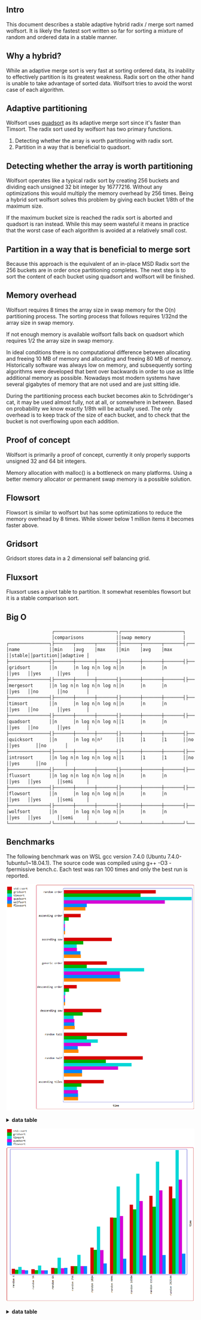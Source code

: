 Intro
-----

This document describes a stable adaptive hybrid radix / merge sort named wolfsort. It
is likely the fastest sort written so far for sorting a mixture of random and ordered data
in a stable manner.

Why a hybrid?
-------------
While an adaptive merge sort is very fast at sorting ordered data, its inability to effectively
partition is its greatest weakness. Radix sort on the other hand is unable to take advantage of
sorted data. Wolfsort tries to avoid the worst case of each algorithm.

Adaptive partitioning
---------------------
Wolfsort uses [quadsort](https://github.com/scandum/quadsort "quadsort") as its adaptive merge
sort since it's faster than Timsort. The radix sort used by wolfsort has two primary functions.

1. Detecting whether the array is worth partitioning with radix sort.
2. Partition in a way that is beneficial to quadsort.

Detecting whether the array is worth partitioning
-------------------------------------------------

Wolfsort operates like a typical radix sort by creating 256 buckets and dividing each unsigned
32 bit integer by 16777216. Without any optimizations this would multiply the memory overhead
by 256 times. Being a hybrid sort wolfsort solves this problem by giving each bucket 1/8th of
the maximum size.

If the maximum bucket size is reached the radix sort is aborted and quadsort is ran instead.
While this may seem wasteful it means in practice that the worst case of each algorithm is
avoided at a relatively small cost.

Partition in a way that is beneficial to merge sort
---------------------------------------------------
Because this approach is the equivalent of an in-place MSD Radix sort the 256 buckets are
in order once partitioning completes. The next step is to sort the content of each bucket
using quadsort and wolfsort will be finished.

Memory overhead
---------------
Wolfsort requires 8 times the array size in swap memory for the O(n) partitioning process.
The sorting process that follows requires 1/32nd the array size in swap memory.

If not enough memory is available wolfsort falls back on quadsort which requires 1/2 the array
size in swap memory.

In ideal conditions there is no computational difference between allocating and freeing 10 MB
of memory and allocating and freeing 80 MB of memory. Historically software was always low on
memory, and subsequently sorting algorithms were developed that bent over backwards in order
to use as little additional memory as possible. Nowadays most modern systems have several
gigabytes of memory that are not used and are just sitting idle. 

During the partitioning process each bucket becomes akin to Schrödinger's cat, it may be used
almost fully, not at all, or somewhere in between. Based on probability we know exactly 1/8th
will be actually used. The only overhead is to keep track of the size of each bucket, and to
check that the bucket is not overflowing upon each addition.

Proof of concept
----------------
Wolfsort is primarily a proof of concept, currently it only properly supports unsigned 32 and
64 bit integers.

Memory allocation with malloc() is a bottleneck on many platforms. Using a better memory
allocator or permanent swap memory is a possible solution. 

Flowsort
--------
Flowsort is similar to wolfsort but has some optimizations to reduce the memory overhead by
8 times. While slower below 1 million items it becomes faster above.

Gridsort
--------
Gridsort stores data in a 2 dimensional self balancing grid.

Fluxsort
--------
Fluxsort uses a pivot table to partition. It somewhat resembles flowsort but it is a stable comparison sort.

Big O
-----
```
                 ┌───────────────────────┐┌───────────────────────┐
                 │comparisons            ││swap memory            │
┌───────────────┐├───────┬───────┬───────┤├───────┬───────┬───────┤┌──────┐┌─────────┐┌─────────┐
│name           ││min    │avg    │max    ││min    │avg    │max    ││stable││partition││adaptive │
├───────────────┤├───────┼───────┼───────┤├───────┼───────┼───────┤├──────┤├─────────┤├─────────┤
│gridsort       ││n      │n log n│n log n││n      │n      │n      ││yes   ││yes      ││yes      │
├───────────────┤├───────┼───────┼───────┤├───────┼───────┼───────┤├──────┤├─────────┤├─────────┤
│mergesort      ││n log n│n log n│n log n││n      │n      │n      ││yes   ││no       ││no       │
├───────────────┤├───────┼───────┼───────┤├───────┼───────┼───────┤├──────┤├─────────┤├─────────┤
│timsort        ││n      │n log n│n log n││n      │n      │n      ││yes   ││no       ││yes      │
├───────────────┤├───────┼───────┼───────┤├───────┼───────┼───────┤├──────┤├─────────┤├─────────┤
│quadsort       ││n      │n log n│n log n││1      │n      │n      ││yes   ││no       ││yes      │
├───────────────┤├───────┼───────┼───────┤├───────┼───────┼───────┤├──────┤├─────────┤├─────────┤
│quicksort      ││n      │n log n│n²     ││1      │1      │1      ││no    ││yes      ││no       │
├───────────────┤├───────┼───────┼───────┤├───────┼───────┼───────┤├──────┤├─────────┤├─────────┤
│introsort      ││n log n│n log n│n log n││1      │1      │1      ││no    ││yes      ││no       │
├───────────────┤├───────┼───────┼───────┤├───────┼───────┼───────┤├──────┤├─────────┤├─────────┤
│fluxsort       ││n log n│n log n│n log n││n      │n      │n      ││yes   ││yes      ││semi     │
├───────────────┤├───────┼───────┼───────┤├───────┼───────┼───────┤├──────┤├─────────┤├─────────┤
│flowsort       ││n      │n log n│n log n││n      │n      │n      ││yes   ││yes      ││semi     │
├───────────────┤├───────┼───────┼───────┤├───────┼───────┼───────┤├──────┤├─────────┤├─────────┤
│wolfsort       ││n      │n log n│n log n││n      │n      │n      ││yes   ││yes      ││semi     │
└───────────────┘└───────┴───────┴───────┘└───────┴───────┴───────┘└──────┘└─────────┘└─────────┘
```

Benchmarks
----------
The following benchmark was on WSL gcc version 7.4.0 (Ubuntu 7.4.0-1ubuntu1~18.04.1).
The source code was compiled using g++ -O3 -fpermissive bench.c.
Each test was ran 100 times and only the best run is reported.

![Graph](/graph1.png)

<details><summary><b>data table</b></summary>

|      Name |    Items | Type |     Best |  Average |     Loops | Samples |     Distribution |
| --------- | -------- | ---- | -------- | -------- | --------- | ------- | ---------------- |
| std::sort |  1000000 |   32 | 0.064883 | 0.065081 |         1 |     100 |     random order |
|  gridsort |  1000000 |   32 | 0.054172 | 0.054293 |         1 |     100 |     random order |
|   timsort |  1000000 |   32 | 0.090033 | 0.090256 |         1 |     100 |     random order |
|  quadsort |  1000000 |   32 | 0.071145 | 0.071390 |         1 |     100 |     random order |
|  wolfsort |  1000000 |   32 | 0.016238 | 0.016670 |         1 |     100 |     random order |
|  flowsort |  1000000 |   32 | 0.015269 | 0.015434 |         1 |     100 |     random order |
|           |          |      |          |          |           |         |                  |
| std::sort |  1000000 |   32 | 0.011833 | 0.012046 |         1 |     100 |  ascending order |
|  gridsort |  1000000 |   32 | 0.003438 | 0.003536 |         1 |     100 |  ascending order |
|   timsort |  1000000 |   32 | 0.000798 | 0.000839 |         1 |     100 |  ascending order |
|  quadsort |  1000000 |   32 | 0.000776 | 0.000838 |         1 |     100 |  ascending order |
|  wolfsort |  1000000 |   32 | 0.000816 | 0.000893 |         1 |     100 |  ascending order |
|  flowsort |  1000000 |   32 | 0.000904 | 0.000969 |         1 |     100 |  ascending order |
|           |          |      |          |          |           |         |                  |
| std::sort |  1000000 |   32 | 0.033793 | 0.034033 |         1 |     100 |    ascending saw |
|  gridsort |  1000000 |   32 | 0.013622 | 0.013715 |         1 |     100 |    ascending saw |
|   timsort |  1000000 |   32 | 0.009138 | 0.009212 |         1 |     100 |    ascending saw |
|  quadsort |  1000000 |   32 | 0.009284 | 0.009385 |         1 |     100 |    ascending saw |
|  wolfsort |  1000000 |   32 | 0.011797 | 0.011904 |         1 |     100 |    ascending saw |
|  flowsort |  1000000 |   32 | 0.011972 | 0.012103 |         1 |     100 |    ascending saw |
|           |          |      |          |          |           |         |                  |
| std::sort |  1000000 |   32 | 0.030323 | 0.030553 |         1 |     100 |    generic order |
|  gridsort |  1000000 |   32 | 0.016137 | 0.016389 |         1 |     100 |    generic order |
|   timsort |  1000000 |   32 | 0.056623 | 0.056795 |         1 |     100 |    generic order |
|  quadsort |  1000000 |   32 | 0.039481 | 0.040578 |         1 |     100 |    generic order |
|  wolfsort |  1000000 |   32 | 0.039489 | 0.043261 |         1 |     100 |    generic order |
|  flowsort |  1000000 |   32 | 0.039979 | 0.040394 |         1 |     100 |    generic order |
|           |          |      |          |          |           |         |                  |
| std::sort |  1000000 |   32 | 0.009097 | 0.009242 |         1 |     100 | descending order |
|  gridsort |  1000000 |   32 | 0.003644 | 0.003743 |         1 |     100 | descending order |
|   timsort |  1000000 |   32 | 0.000997 | 0.001064 |         1 |     100 | descending order |
|  quadsort |  1000000 |   32 | 0.000790 | 0.000853 |         1 |     100 | descending order |
|  wolfsort |  1000000 |   32 | 0.000847 | 0.000906 |         1 |     100 | descending order |
|  flowsort |  1000000 |   32 | 0.000933 | 0.001058 |         1 |     100 | descending order |
|           |          |      |          |          |           |         |                  |
| std::sort |  1000000 |   32 | 0.026505 | 0.028416 |         1 |     100 |   descending saw |
|  gridsort |  1000000 |   32 | 0.013284 | 0.014019 |         1 |     100 |   descending saw |
|   timsort |  1000000 |   32 | 0.006910 | 0.007211 |         1 |     100 |   descending saw |
|  quadsort |  1000000 |   32 | 0.007435 | 0.007999 |         1 |     100 |   descending saw |
|  wolfsort |  1000000 |   32 | 0.007491 | 0.008009 |         1 |     100 |   descending saw |
|  flowsort |  1000000 |   32 | 0.007643 | 0.008120 |         1 |     100 |   descending saw |
|           |          |      |          |          |           |         |                  |
| std::sort |  1000000 |   32 | 0.044561 | 0.045434 |         1 |     100 |      random tail |
|  gridsort |  1000000 |   32 | 0.016231 | 0.017457 |         1 |     100 |      random tail |
|   timsort |  1000000 |   32 | 0.023901 | 0.024176 |         1 |     100 |      random tail |
|  quadsort |  1000000 |   32 | 0.019154 | 0.019405 |         1 |     100 |      random tail |
|  wolfsort |  1000000 |   32 | 0.009828 | 0.010061 |         1 |     100 |      random tail |
|  flowsort |  1000000 |   32 | 0.010346 | 0.010625 |         1 |     100 |      random tail |
|           |          |      |          |          |           |         |                  |
| std::sort |  1000000 |   32 | 0.055612 | 0.056198 |         1 |     100 |      random half |
|  gridsort |  1000000 |   32 | 0.029677 | 0.029900 |         1 |     100 |      random half |
|   timsort |  1000000 |   32 | 0.047699 | 0.048204 |         1 |     100 |      random half |
|  quadsort |  1000000 |   32 | 0.038318 | 0.038905 |         1 |     100 |      random half |
|  wolfsort |  1000000 |   32 | 0.012920 | 0.013362 |         1 |     100 |      random half |
|  flowsort |  1000000 |   32 | 0.012906 | 0.013222 |         1 |     100 |      random half |
|           |          |      |          |          |           |         |                  |
| std::sort |  1000000 |   32 | 0.028192 | 0.029597 |         1 |     100 |  ascending tiles |
|  gridsort |  1000000 |   32 | 0.012479 | 0.013014 |         1 |     100 |  ascending tiles |
|   timsort |  1000000 |   32 | 0.009195 | 0.009666 |         1 |     100 |  ascending tiles |
|  quadsort |  1000000 |   32 | 0.010003 | 0.010229 |         1 |     100 |  ascending tiles |
|  wolfsort |  1000000 |   32 | 0.010007 | 0.010223 |         1 |     100 |  ascending tiles |
|  flowsort |  1000000 |   32 | 0.010088 | 0.010269 |         1 |     100 |  ascending tiles |
</details>

![Graph](/graph2.png)
<details><summary><b>data table</b></summary>

|      Name |    Items | Type |     Best |  Average |     Loops | Samples |     Distribution |
| --------- | -------- | ---- | -------- | -------- | --------- | ------- | ---------------- |
| std::sort |        4 |   32 | 0.000916 | 0.000952 |     65536 |     100 |         random 4 |
|  gridsort |        4 |   32 | 0.000748 | 0.000763 |     65536 |     100 |         random 4 |
|   timsort |        4 |   32 | 0.001249 | 0.001280 |     65536 |     100 |         random 4 |
|  quadsort |        4 |   32 | 0.000736 | 0.000759 |     65536 |     100 |         random 4 |
|  flowsort |        4 |   32 | 0.000671 | 0.000695 |     65536 |     100 |         random 4 |
|           |          |      |          |          |           |         |                  |
| std::sort |       16 |   32 | 0.000846 | 0.000942 |     16384 |     100 |        random 16 |
|  gridsort |       16 |   32 | 0.000680 | 0.000688 |     16384 |     100 |        random 16 |
|   timsort |       16 |   32 | 0.001497 | 0.001664 |     16384 |     100 |        random 16 |
|  quadsort |       16 |   32 | 0.000671 | 0.000674 |     16384 |     100 |        random 16 |
|  flowsort |       16 |   32 | 0.000658 | 0.000677 |     16384 |     100 |        random 16 |
|           |          |      |          |          |           |         |                  |
| std::sort |       64 |   32 | 0.001088 | 0.001197 |      4096 |     100 |        random 64 |
|  gridsort |       64 |   32 | 0.001052 | 0.001072 |      4096 |     100 |        random 64 |
|   timsort |       64 |   32 | 0.002877 | 0.003748 |      4096 |     100 |        random 64 |
|  quadsort |       64 |   32 | 0.001041 | 0.001050 |      4096 |     100 |        random 64 |
|  flowsort |       64 |   32 | 0.001102 | 0.001159 |      4096 |     100 |        random 64 |
|           |          |      |          |          |           |         |                  |
| std::sort |      256 |   32 | 0.001407 | 0.001440 |      1024 |     100 |       random 256 |
|  gridsort |      256 |   32 | 0.001413 | 0.002011 |      1024 |     100 |       random 256 |
|   timsort |      256 |   32 | 0.003387 | 0.004403 |      1024 |     100 |       random 256 |
|  quadsort |      256 |   32 | 0.001395 | 0.001943 |      1024 |     100 |       random 256 |
|  flowsort |      256 |   32 | 0.001400 | 0.001885 |      1024 |     100 |       random 256 |
|           |          |      |          |          |           |         |                  |
| std::sort |     1024 |   32 | 0.004652 | 0.005927 |       256 |     100 |      random 1024 |
|  gridsort |     1024 |   32 | 0.004267 | 0.005899 |       256 |     100 |      random 1024 |
|   timsort |     1024 |   32 | 0.008371 | 0.010288 |       256 |     100 |      random 1024 |
|  quadsort |     1024 |   32 | 0.004238 | 0.004845 |       256 |     100 |      random 1024 |
|  flowsort |     1024 |   32 | 0.001866 | 0.002555 |       256 |     100 |      random 1024 |
|           |          |      |          |          |           |         |                  |
| std::sort |     4096 |   32 | 0.009948 | 0.010134 |        64 |     100 |      random 4096 |
|  gridsort |     4096 |   32 | 0.009895 | 0.009957 |        64 |     100 |      random 4096 |
|   timsort |     4096 |   32 | 0.015388 | 0.015460 |        64 |     100 |      random 4096 |
|  quadsort |     4096 |   32 | 0.010229 | 0.010367 |        64 |     100 |      random 4096 |
|  flowsort |     4096 |   32 | 0.002698 | 0.003207 |        64 |     100 |      random 4096 |
|           |          |      |          |          |           |         |                  |
| std::sort |    16384 |   32 | 0.012201 | 0.012240 |        16 |     100 |     random 16384 |
|  gridsort |    16384 |   32 | 0.011402 | 0.011461 |        16 |     100 |     random 16384 |
|   timsort |    16384 |   32 | 0.017653 | 0.017699 |        16 |     100 |     random 16384 |
|  quadsort |    16384 |   32 | 0.012828 | 0.012865 |        16 |     100 |     random 16384 |
|  flowsort |    16384 |   32 | 0.003271 | 0.003321 |        16 |     100 |     random 16384 |
|           |          |      |          |          |           |         |                  |
| std::sort |    65536 |   32 | 0.013736 | 0.013781 |         4 |     100 |     random 65536 |
|  gridsort |    65536 |   32 | 0.011852 | 0.011923 |         4 |     100 |     random 65536 |
|   timsort |    65536 |   32 | 0.019756 | 0.019807 |         4 |     100 |     random 65536 |
|  quadsort |    65536 |   32 | 0.014718 | 0.014760 |         4 |     100 |     random 65536 |
|  flowsort |    65536 |   32 | 0.003349 | 0.003409 |         4 |     100 |     random 65536 |
|           |          |      |          |          |           |         |                  |
| std::sort |   262144 |   32 | 0.015384 | 0.015460 |         1 |     100 |    random 262144 |
|  gridsort |   262144 |   32 | 0.013304 | 0.013352 |         1 |     100 |    random 262144 |
|   timsort |   262144 |   32 | 0.021808 | 0.021933 |         1 |     100 |    random 262144 |
|  quadsort |   262144 |   32 | 0.016604 | 0.016665 |         1 |     100 |    random 262144 |
|  flowsort |   262144 |   32 | 0.003600 | 0.003659 |         1 |     100 |    random 262144 |

</details>
